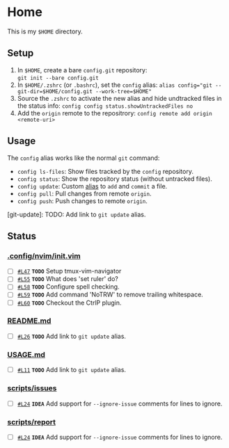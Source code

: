 # Home

This is my `$HOME` directory.

## Setup

1. In `$HOME`, create a bare `config.git` repository:  
   `git init --bare config.git`
2. In `$HOME/.zshrc` (or `.bashrc`), set the `config` alias:
   `alias config="git --git-dir=$HOME/config.git --work-tree=$HOME"`
3. Source the `.zshrc` to activate the new alias and hide undtracked files in the status info:
   `config config status.showUntrackedFiles no`
4. Add the `origin` remote to the repositrory:
   `config remote add origin <remote-uri>`

## Usage

The `config` alias works like the normal `git` command:

- `config ls-files`: Show files tracked by the `config` repository.
- `config status`: Show the repository status (without untracked files).
- `config update`: Custom [alias](git-update) to `add` and `commit` a file.
- `config pull`: Pull changes from remote `origin`.
- `config push`: Push changes to remote `origin`.

[git-update]: TODO: Add link to `git update` alias.

## Status

### [.config/nvim/init.vim](.config/nvim/init.vim)

- [ ] [`#L47`](.config/nvim/init.vim#L47) **`TODO`** Setup tmux-vim-navigator
- [ ] [`#L55`](.config/nvim/init.vim#L55) **`TODO`** What does 'set ruler' do?
- [ ] [`#L58`](.config/nvim/init.vim#L58) **`TODO`** Configure spell checking.
- [ ] [`#L59`](.config/nvim/init.vim#L59) **`TODO`** Add command 'NoTRW' to remove trailing whitespace.
- [ ] [`#L60`](.config/nvim/init.vim#L60) **`TODO`** Checkout the CtrlP plugin.

### [README.md](README.md)

- [ ] [`#L26`](README.md#L26) **`TODO`** Add link to `git update` alias.

### [USAGE.md](USAGE.md)

- [ ] [`#L11`](USAGE.md#L11) **`TODO`** Add link to `git update` alias.

### [scripts/issues](scripts/issues)

- [ ] [`#L24`](scripts/issues#L24) **`IDEA`** Add support for `--ignore-issue` comments for lines to ignore.

### [scripts/report](scripts/report)

- [ ] [`#L24`](scripts/report#L24) **`IDEA`** Add support for `--ignore-issue` comments for lines to ignore.

